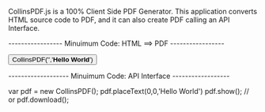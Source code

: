 CollinsPDF.js is a 100% Client Side PDF Generator. 
This application converts HTML source code to PDF, and it can also create PDF calling an API Interface.


----------------- Minuimum Code: HTML ==> PDF -----------------

<html>
<script src="CollinsPdf.js"></script>
<Button onclick="CollinsPDF('','<b>Hello World</b>')">CollinsPDF('','<b>Hello World</b>')</Button>

------------------- Minuimum Code: API Interface ------------------

var pdf = new CollinsPDF();
pdf.placeText(0,0,'Hello World')
pdf.show(); // or pdf.download();
